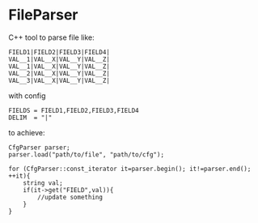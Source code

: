 # FileParser

C++ tool to parse file like:

```
FIELD1|FIELD2|FIELD3|FIELD4|
VAL__1|VAL__X|VAL__Y|VAL__Z|
VAL__1|VAL__X|VAL__Y|VAL__Z|
VAL__2|VAL__X|VAL__Y|VAL__Z|
VAL__3|VAL__X|VAL__Y|VAL__Z|
```
with config
```
FIELDS = FIELD1,FIELD2,FIELD3,FIELD4
DELIM  = "|"
```

to achieve:

```
CfgParser parser;
parser.load("path/to/file", "path/to/cfg");

for (CfgParser::const_iterator it=parser.begin(); it!=parser.end(); ++it){
	string val;
	if(it->get("FIELD",val)){
		//update something
	}
}
```

